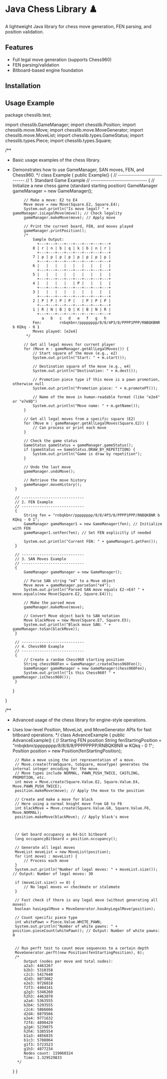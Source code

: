 # Java Chess Library ♟️
A lightweight Java library for chess move generation, FEN parsing, and position validation.

## Features
- Full legal move generation (supports Chess960)
- FEN parsing/validation
- Bitboard-based engine foundation

## Installation

## Usage Example
package chesslib.test;

import chesslib.GameManager;
import chesslib.Position;
import chesslib.move.Move;
import chesslib.move.MoveGenerator;
import chesslib.move.MoveList;
import chesslib.types.GameStatus;
import chesslib.types.Piece;
import chesslib.types.Square;

/**
* Basic usage examples of the chess library.
* Demonstrates how to use GameManager, SAN moves, FEN, and Chess960.
  */
  class Example {
  public Example() {
  // ----------------------------
  // 1. Standard Game Example
  // ----------------------------
  {
  // Initialize a new chess game (standard starting position)
  GameManager gameManager = new GameManager();

           // Make a move: E2 to E4
           Move move = new Move(Square.E2, Square.E4);
           System.out.println("Is move legal? " + gameManager.isLegalMove(move)); // Check legality
           gameManager.makeMove(move); // Apply move

           // Print the current board, FEN, and moves played
           gameManager.printPosition();
           /*
               Sample Output:
                 +---+---+---+---+---+---+---+---+
               8 | r | n | b | q | k | b | n | r |
                 +---+---+---+---+---+---+---+---+
               7 | p | p | p | p | p | p | p | p |
                 +---+---+---+---+---+---+---+---+
               6 |   |   |   |   |   |   |   |   |
                 +---+---+---+---+---+---+---+---+
               5 |   |   |   |   |   |   |   |   |
                 +---+---+---+---+---+---+---+---+
               4 |   |   |   |   | P |   |   |   |
                 +---+---+---+---+---+---+---+---+
               3 |   |   |   |   |   |   |   |   |
                 +---+---+---+---+---+---+---+---+
               2 | P | P | P | P |   | P | P | P |
                 +---+---+---+---+---+---+---+---+
               1 | R | N | B | Q | K | B | N | R |
                 +---+---+---+---+---+---+---+---+
                   a   b   c   d   e   f   g   h
               Fen:        rnbqkbnr/pppppppp/8/8/4P3/8/PPPP1PPP/RNBQKBNR b KQkq - 0 1
               Moves played: [e2e4]
            */

           // Get all legal moves for current player
           for (Move m : gameManager.getAllLegalMoves()) {
               // Start square of the move (e.g., e2)
               System.out.println("Start: " + m.start());

               // Destination square of the move (e.g., e4)
               System.out.println("Destination: " + m.dest());

               // Promotion piece type if this move is a pawn promotion, otherwise null
               System.out.println("Promotion piece: " + m.promotePT());

               // Name of the move in human-readable format (like "e2e4" or "e7e8Q")
               System.out.println("Move name: " + m.getName());
           }

           // Get all legal moves from a specific square (E2)
           for (Move m : gameManager.getAllLegalMoves(Square.E2)) {
               // Can process or print each move
           }

           // Check the game status
           GameStatus gameStatus = gameManager.gameStatus();
           if (gameStatus == GameStatus.DRAW_BY_REPETITION) {
               System.out.println("Game is draw by repetition");
           }

           // Undo the last move
           gameManager.undoMove();

           // Retrieve the move history
           gameManager.moveHistory();
       }

       // ----------------------------
       // 2. FEN Example
       // ----------------------------
       {
           String fen = "rnbqkbnr/pppppppp/8/8/4P3/8/PPPP1PPP/RNBQKBNR b KQkq - 0 1";
           GameManager gameManager1 = new GameManager(fen); // Initialize with FEN
           gameManager1.setFen(fen); // Set FEN explicitly if needed

           System.out.println("Current FEN: " + gameManager1.getFen());
       }

       // ----------------------------
       // 3. SAN Moves Example
       // ----------------------------
       {
           GameManager gameManager = new GameManager();

           // Parse SAN string "e4" to a Move object
           Move move = gameManager.parseSan("e4");
           System.out.println("Parsed SAN move equals E2->E4? " + move.equals(new Move(Square.E2, Square.E4)));

           // Make the parsed move
           gameManager.makeMove(move);

           // Convert Move object back to SAN notation
           Move blackMove = new Move(Square.E7, Square.E5);
           System.out.println("Black move SAN: " + gameManager.toSan(blackMove));
       }

       // ----------------------------
       // 4. Chess960 Example
       // ----------------------------
       {
           // Create a random Chess960 starting position
           String chess960Fen = GameManager.createChess960Fen();
           GameManager gameManager = new GameManager(chess960Fen);
           System.out.println("Is this Chess960? " + gameManager.isChess960());
       }
  }

}

/**
* Advanced usage of the chess library for engine-style operations.
* Uses low-level Position, MoveList, and MoveGenerator APIs for fast bitboard operations.
  */
  class AdvanceExample {
  public AdvanceExample() {
  // Starting FEN position
  String fenStartingPosition = "rnbqkbnr/pppppppp/8/8/8/8/PPPPPPPP/RNBQKBNR w KQkq - 0 1";
  Position position = new Position(fenStartingPosition);

       // Make a move using the int representation of a move.
       // Move.create(fromSquare, toSquare, moveType) generates the internal integer encoding for the move.
       // Move types include NORMAL, PAWN_PUSH_TWICE, CASTLING, PROMOTION, etc.
       int move = Move.create(Square.Value.E2, Square.Value.E4, Move.PAWN_PUSH_TWICE);
       position.makeMove(move); // Apply the move to the position

       // Create and make a move for black
       // Here using a normal knight move from G8 to F6
       int blackMove = Move.create(Square.Value.G8, Square.Value.F6, Move.NORMAL);
       position.makeMove(blackMove); // Apply black's move



       // Get board occupancy as 64-bit bitboard
       long occupancyBitboard = position.occupancy();

       // Generate all legal moves
       MoveList moveList = new MoveList(position);
       for (int move1 : moveList) {
           // Process each move
       }
       System.out.println("Number of legal moves: " + moveList.size()); // Output: Number of legal moves: 30

       if (moveList.size() == 0) {
           // No legal moves => checkmate or stalemate
       }

       // Fast check if there is any legal move (without generating all moves)
       boolean hasLegalMove = MoveGenerator.hasAnyLegalMove(position);

       // Count specific piece type
       int whitePawn = Piece.Value.WHITE_PAWN;
       System.out.println("Number of white pawns: " + position.pieceCount(whitePawn)); // Output: Number of white pawns: 8
       
       
       // Run perft test to count move sequences to a certain depth
       MoveGenerator.perft(new Position(fenStartingPosition), 6);
       /*
           Output (nodes per move and total nodes):
           a2a3: 4463267
           b2b3: 5310358
           c2c3: 5417640
           d2d3: 8073082
           e2e3: 9726018
           f2f3: 4404141
           g2g3: 5346260
           h2h3: 4463070
           a2a4: 5363555
           b2b4: 5293555
           c2c4: 5866666
           d2d4: 8879566
           e2e4: 9771632
           f2f4: 4890429
           g2g4: 5239875
           h2h4: 5385554
           b1a3: 4856835
           b1c3: 5708064
           g1f3: 5723523
           g1h3: 4877234
           Nodes count: 119060324
           Time: 1.329529833
        */
  }
  }
